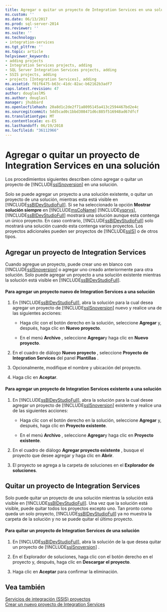 ```yaml
---
title: Agregar o quitar un proyecto de Integration Services en una solución | Documentos de Microsoft
ms.custom: ''
ms.date: 06/13/2017
ms.prod: sql-server-2014
ms.reviewer: ''
ms.suite: ''
ms.technology:
- integration-services
ms.tgt_pltfrm: ''
ms.topic: article
helpviewer_keywords:
- adding projects
- Integration Services projects, adding
- SQL Server Integration Services projects, adding
- SSIS projects, adding
- projects [Integration Services], adding
ms.assetid: f01f6475-b63c-41dc-82ac-b62162b3adf7
caps.latest.revision: 47
author: douglaslMS
ms.author: douglasl
manager: jhubbard
ms.openlocfilehash: 20a8d1c2de2f71a8095145a413c2594467bd2e4c
ms.sourcegitcommit: 5dd5cad0c1bbd308471d6c885f516948ad67dfcf
ms.translationtype: MT
ms.contentlocale: es-ES
ms.lasthandoff: 06/19/2018
ms.locfileid: "36112966"
---
```

# <a name="add-or-remove-an-integration-services-project-in-a-solution"></a>Agregar o quitar un proyecto de Integration Services en una solución
  Los procedimientos siguientes describen cómo agregar o quitar un proyecto de [!INCLUDE[ssISnoversion](../includes/ssisnoversion-md.md)] en una solución.  
  
 Solo se puede agregar un proyecto a una solución existente, o quitar un proyecto de una solución, mientras esta está visible en [!INCLUDE[ssBIDevStudioFull](../includes/ssbidevstudiofull-md.md)]. Si se ha seleccionado la opción **Mostrar solución siempre** en [!INCLUDE[msCoName](../includes/msconame-md.md)] [!INCLUDE[vsprvs](../includes/vsprvs-md.md)], [!INCLUDE[ssBIDevStudioFull](../includes/ssbidevstudiofull-md.md)] mostrará una solución aunque esta contenga un único proyecto. En caso contrario, [!INCLUDE[ssBIDevStudioFull](../includes/ssbidevstudiofull-md.md)] solo mostrará una solución cuando esta contenga varios proyectos. Los proyectos adicionales pueden ser proyectos de [!INCLUDE[ssIS](../includes/ssis-md.md)] o de otros tipos.  
  
## <a name="adding-an-integration-services-project"></a>Agregar un proyecto de Integration Services  
 Cuando agregue un proyecto, puede crear uno en blanco con [!INCLUDE[ssISnoversion](../includes/ssisnoversion-md.md)] o agregar uno creado anteriormente para otra solución. Solo puede agregar un proyecto a una solución existente mientras la solución está visible en [!INCLUDE[ssBIDevStudioFull](../includes/ssbidevstudiofull-md.md)].  
  
#### <a name="to-add-a-new-integration-services-project-to-a-solution"></a>Para agregar un proyecto nuevo de Integration Services a una solución  
  
1.  En [!INCLUDE[ssBIDevStudioFull](../includes/ssbidevstudiofull-md.md)], abra la solución para la cual desea agregar un proyecto de [!INCLUDE[ssISnoversion](../includes/ssisnoversion-md.md)] nuevo y realice una de las siguientes acciones:  
  
    -   Haga clic con el botón derecho en la solución, seleccione **Agregar** y, después, haga clic en **Nuevo proyecto**.  
  
    -   En el menú **Archivo** , seleccione **Agregar**y haga clic en **Nuevo proyecto**.  
  
2.  En el cuadro de diálogo **Nuevo proyecto** , seleccione **Proyecto de Integration Services** del panel **Plantillas** .  
  
3.  Opcionalmente, modifique el nombre y ubicación del proyecto.  
  
4.  Haga clic en **Aceptar**.  
  
#### <a name="to-add-an-existing-integration-services-project-to-a-solution"></a>Para agregar un proyecto de Integration Services existente a una solución  
  
1.  En [!INCLUDE[ssBIDevStudioFull](../includes/ssbidevstudiofull-md.md)], abra la solución para la cual desee agregar un proyecto de [!INCLUDE[ssISnoversion](../includes/ssisnoversion-md.md)] existente y realice una de las siguientes acciones:  
  
    -   Haga clic con el botón derecho en la solución, seleccione **Agregar** y, después, haga clic en **Proyecto existente**.  
  
    -   En el menú **Archivo** , seleccione **Agregar**y haga clic en **Proyecto existente**.  
  
2.  En el cuadro de diálogo **Agregar proyecto existente** , busque el proyecto que desee agregar y haga clic en **Abrir**.  
  
3.  El proyecto se agrega a la carpeta de soluciones en el **Explorador de soluciones**.  
  
## <a name="removing-an-integration-services-project"></a>Quitar un proyecto de Integration Services  
 Solo puede quitar un proyecto de una solución mientras la solución está visible en [!INCLUDE[ssBIDevStudioFull](../includes/ssbidevstudiofull-md.md)]. Una vez que la solución está visible, puede quitar todos los proyectos excepto uno. Tan pronto como queda un solo proyecto, [!INCLUDE[ssBIDevStudioFull](../includes/ssbidevstudiofull-md.md)] ya no muestra la carpeta de la solución y no se puede quitar el último proyecto.  
  
#### <a name="to-remove-an-integration-services-project-from-a-solution"></a>Para quitar un proyecto de Integration Services de una solución  
  
1.  En [!INCLUDE[ssBIDevStudioFull](../includes/ssbidevstudiofull-md.md)], abra la solución de la que desea quitar un proyecto de [!INCLUDE[ssISnoversion](../includes/ssisnoversion-md.md)] .  
  
2.  En el Explorador de soluciones, haga clic con el botón derecho en el proyecto y, después, haga clic en **Descargar el proyecto**.  
  
3.  Haga clic en **Aceptar** para confirmar la eliminación.  
  
## <a name="see-also"></a>Vea también  
 [Servicios de integración &#40;SSIS&#41; proyectos](integration-services-ssis-projects-and-solutions.md)   
 [Crear un nuevo proyecto de Integration Services](../../2014/integration-services/create-a-new-integration-services-project.md)  
  
  